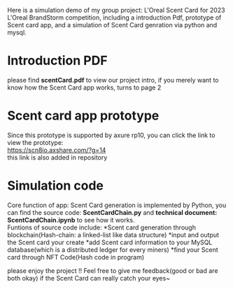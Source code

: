 Here is a simulation demo of my group project: L'Oreal Scent Card for 2023 L'Oreal BrandStorm competition, including a introduction Pdf, prototype of Scent card app, and a simulation of Scent Card genration via python and mysql. 

# Introduction PDF
please find **scentCard.pdf** to view our project intro, if you merely want to know how the Scent Card app works, turns to page 2

# Scent card app prototype
Since this prototype is supported by axure rp10, you can click the link to view the prototype:\
https://scn8io.axshare.com/?g=14 \
this link is also added in repository

# Simulation code
Core function of app: Scent Card generation is implemented by Python, you can find the source code: **ScentCardChain.py** and **technical document: ScentCardChain.ipynb** to see how it works. \
Funtions of source code include:
*Scent card generation through blockchain(Hash-chain: a linked-list like data structure)
*input and output the Scent card your create
*add Scent card information to your MySQL database(which is a distributed ledger for every miners)
*find your Scent card through NFT Code(Hash code in program)

please enjoy the project !! Feel free to give me feedback(good or bad are both okay) if the Scent Card can really catch your eyes~


